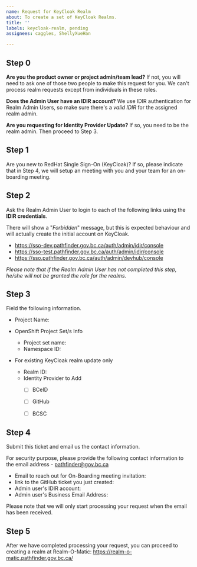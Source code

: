 ```yaml
---
name: Request for KeyCloak Realm
about: To create a set of KeyCloak Realms.
title: ''
labels: keycloak-realm, pending
assignees: caggles, ShellyXueHan

---
```


## Step 0
**Are you the product owner or project admin/team lead?**
If not, you will need to ask one of those two people to make this request for you. We can't process realm requests except from individuals in these roles.

**Does the Admin User have an IDIR account?**
We use IDIR authentication for Realm Admin Users, so make sure there's a *valid IDIR* for the assigned realm admin.  

**Are you requesting for Identity Provider Update?**
If so, you need to be the realm admin. Then proceed to Step 3.


## Step 1
Are you new to RedHat Single Sign-On (KeyCloak)? If so, please indicate that in Step 4, we will setup an meeting with you and your team for an on-boarding meeting. 


## Step 2
Ask the Realm Admin User to login to each of the following links using the **IDIR credentials**.

There will show a "_Forbidden_" message, but this is expected behaviour and will actually create the initial account on KeyCloak.

- https://sso-dev.pathfinder.gov.bc.ca/auth/admin/idir/console
- https://sso-test.pathfinder.gov.bc.ca/auth/admin/idir/console
- https://sso.pathfinder.gov.bc.ca/auth/admin/devhub/console

_Please note that if the Realm Admin User has not completed this step, he/she will not be granted the role for the realms._


## Step 3
Field the following information.

* Project Name: 

* OpenShift Project Set/s Info
  - Project set name:
  - Namespace ID:

* For existing KeyCloak realm update only
  - Realm ID: 
  - Identity Provider to Add
    - [ ] BCeID
    - [ ] GitHub
    - [ ] BCSC


## Step 4
Submit this ticket and email us the contact information.

For security purpose, please provide the following contact information to the email address - pathfinder@gov.bc.ca

* Email to reach out for On-Boarding meeting invitation:
* link to the GitHub ticket you just created: 
* Admin user's IDIR account: 
* Admin user's Business Email Address: 

Please note that we will only start processing your request when the email has been received.


## Step 5
After we have completed processing your request, you can proceed to creating a realm at Realm-O-Matic: https://realm-o-matic.pathfinder.gov.bc.ca/
